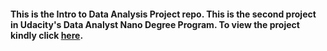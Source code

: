 #### This is the Intro to Data Analysis Project repo. This is the second project in Udacity's Data Analyst Nano Degree Program. To view the project kindly click [here](http://nbviewer.jupyter.org/github/gautamjo/Udacity_Project_3_Intro_to_data_analysis/blob/master/Project3_The_Titanic_investigation.html). ####